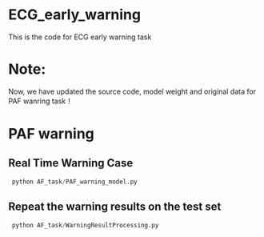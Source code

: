 # ECG_early_warning
This is the code for ECG early warning task

# Note:
Now, we have updated the source code, model weight and original data for PAF wanring task！

# PAF warning 

## Real Time Warning Case

```python
 python AF_task/PAF_warning_model.py
```
## Repeat the warning results on the test set
```python
 python AF_task/WarningResultProcessing.py
```



